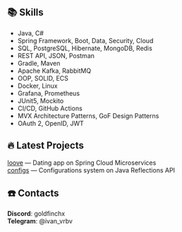 
## 📚 Skills
- Java, C#
- Spring Framework, Boot, Data, Security, Cloud
- SQL, PostgreSQL, Hibernate, MongoDB, Redis
- REST API, JSON, Postman
- Gradle, Maven
- Apache Kafka, RabbitMQ
- OOP, SOLID, ECS
- Docker, Linux
- Grafana, Prometheus
- JUnit5, Mockito
- CI/CD, GitHub Actions
- MVX Architecture Patterns, GoF Design Patterns
- OAuth 2, OpenID, JWT

## 🔥 Latest Projects
[loove](https://github.com/goldfinchx/loove) — Dating app on Spring Cloud Microservices                                                 
[configs](https://github.com/goldfinchx/configs) — Configurations system on Java Reflections API

## ☎️ Contacts 
**Discord**: goldfinchx    
**Telegram**: @ivan_vrbv
